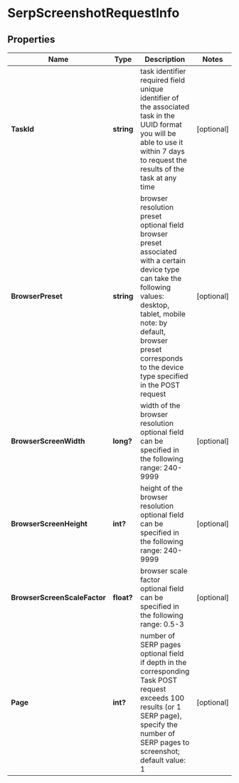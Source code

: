 # SerpScreenshotRequestInfo


## Properties

| Name | Type | Description | Notes |
|------------ | ------------- | ------------- | -------------|
**TaskId** | **string** | task identifier<br>required field<br>unique identifier of the associated task in the UUID format<br>you will be able to use it within 7 days to request the results of the task at any time |[optional]|
**BrowserPreset** | **string** | browser resolution preset<br>optional field<br>browser preset associated with a certain device type<br>can take the following values: desktop, tablet, mobile<br>note: by default, browser preset corresponds to the device type specified in the POST request |[optional]|
**BrowserScreenWidth** | **long?** | width of the browser resolution<br>optional field<br>can be specified in the following range: 240-9999 |[optional]|
**BrowserScreenHeight** | **int?** | height of the browser resolution<br>optional field<br>can be specified in the following range: 240-9999 |[optional]|
**BrowserScreenScaleFactor** | **float?** | browser scale factor<br>optional field<br>can be specified in the following range: 0.5-3 |[optional]|
**Page** | **int?** | number of SERP pages<br>optional field<br>if depth in the corresponding Task POST request exceeds 100 results (or 1 SERP page), specify the number of SERP pages to screenshot;<br>default value: 1 |[optional]|